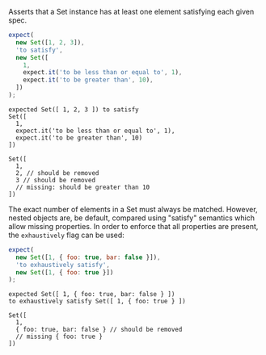 Asserts that a Set instance has at least one element satisfying each given
spec.

```js
expect(
  new Set([1, 2, 3]),
  'to satisfy',
  new Set([
    1,
    expect.it('to be less than or equal to', 1),
    expect.it('to be greater than', 10),
  ])
);
```

```output
expected Set([ 1, 2, 3 ]) to satisfy
Set([
  1,
  expect.it('to be less than or equal to', 1),
  expect.it('to be greater than', 10)
])

Set([
  1,
  2, // should be removed
  3 // should be removed
  // missing: should be greater than 10
])
```

The exact number of elements in a Set must always be matched. However, nested
objects are, be default, compared using "satisfy" semantics which allow missing
properties. In order to enforce that all properties are present, the `exhaustively`
flag can be used:

```js
expect(
  new Set([1, { foo: true, bar: false }]),
  'to exhaustively satisfy',
  new Set([1, { foo: true }])
);
```

```output
expected Set([ 1, { foo: true, bar: false } ])
to exhaustively satisfy Set([ 1, { foo: true } ])

Set([
  1,
  { foo: true, bar: false } // should be removed
  // missing { foo: true }
])
```
